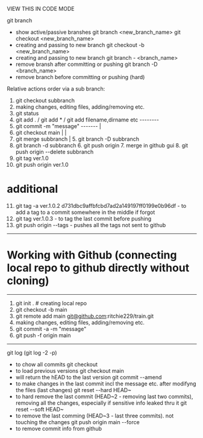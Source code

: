 VIEW THIS IN CODE MODE

git branch
  - show active/passive branshes
git branch <new_branch_name>
git checkout <new_branch_name>
  - creating and passing to new branch
git checkout -b <new_branch_name>
  - creating and passing to new branch
git branch - <branch_name>
  - remove bransh after committing or pushing
git branch -D <branch_name>
  - remove branch before committing or pushing (hard)


Relative actions order via a sub branch:

1. git checkout subbranch
2. making changes, editing files, adding/removing etc.
3. git status
4. git add . / git add * / git add filename,dirname etc   --------
5. git commit -m "message"   -------				  |
6. git checkout main                |				  |
7. git merge subbranch              |				  5. git branch -D subbranch
8. git branch -d subbranch	    6. git push origin
				    7. merge in github gui 
                                    8. git push origin --delete subbranch
9. git tag ver.1.0
10. git push origin ver.1.0

# additional
11. git tag -a ver.1.0.2 d731dbc9affbfcbd7ad2a149197ff0199e0b96df - to add a tag to a commit somewhere in the middle if forgot
12. git tag ver.1.0.3 - to tag the last commit before pushing
13. git push origin --tags   - pushes all the tags not sent to github

------------------
# Working with Github (connecting local repo to github directly without cloning)
------------------
1. git init . # creating local repo
2. git checkout -b main
3. git remote add main git@github.com:ritchie229/train.git
4. making changes, editing files, adding/removing etc.
5. git commit -a -m "message"
6. git push -f origin main
------------------ 




git log (git log -2 -p)
  - to chow all commits
git checkout <hash from git log>
  - to load previous versions
git checkout main
  - will return the hEAD to the last version
git commit --amend
  - to make changes in the last commit incl the message etc. after modifyng the files (last changes)
git reset --hard HEAD~
  - to hard remove the last commit (HEAD~2 - removing last two commits), removing all the changes, especially if sensitive info leaked thru it
git reset --soft HEAD~
  - to remove the last comming (HEAD~3 - last three commits). not touching the changes
git push origin main --force
  - to remove commit info from github
